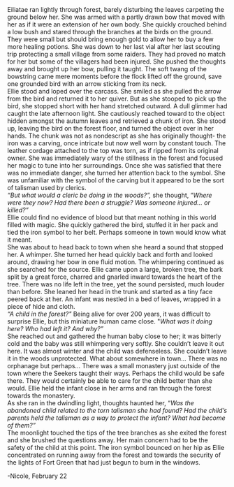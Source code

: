 <div>Eiliatae ran lightly
through forest, barely disturbing the leaves carpeting the ground below her.
She was armed with a partly drawn bow that moved with her as if it were an
extension of her own body. She quickly crouched behind a low bush and stared
through the branches at the birds on the ground. They were small but should
bring enough gold to allow her to buy a few more healing potions. She was down
to her last vial after her last scouting trip protecting a small village from
some raiders. They had proved no match for her but some of the villagers had
been injured. She pushed the thoughts away and brought up her bow, pulling it
taught. The soft twang of the bowstring came mere moments before the flock
lifted off the ground, save one grounded bird with an arrow sticking from its
neck. </div>
<div>Ellie stood and loped over the
carcass. She smiled as she pulled the arrow from the bird and returned it to
her quiver. But as she stooped to pick up the bird, she stopped short with her
hand stretched outward. A dull glimmer had caught the late afternoon light. She
cautiously reached toward to the object hidden amongst the autumn leaves and
retrieved a chunk of iron. She stood up, leaving the bird on the forest floor,
and turned the object over in her hands. The chunk was not as nondescript as
she has originally thought- the iron was a carving, once intricate but now well
worn by constant touch. The leather cordage attached to the top was torn, as if
ripped from its original owner. She was immediately wary of the stillness in
the forest and focused her magic to tune into her surroundings. Once she was
satisfied that there was no immediate danger, she turned her attention back to
the symbol. She was unfamiliar with the symbol of the carving but it appeared
to be the sort of talisman used by clerics. </div>
<div><em>&#x201C;But what would a cleric be doing in the woods?&#x201D;, </em>she thought, &#x201C;<em>Where were they now? Had
there been a struggle? Was someone injured&#x2026; or killed?&#x201D;</em></div>
<div>Ellie could find no evidence of
blood but that meant nothing in this world filled with magic. She quickly
gathered the bird, stuffed it in her pack and tied the iron symbol to her belt.
Perhaps someone in town would know what it meant. </div>
<div>She was about to head back to town
when she heard a sound that stopped her. A whimper. She turned her head quickly
back and forth and looked around, drawing her bow in one fluid motion. The
whimpering continued as she searched for the source. Ellie came upon a large,
broken tree, the bark split by a great force, charred and gnarled inward
towards the heart of the tree. There was no life left in the tree, yet the
sound persisted, much louder than before. She leaned her head in the trunk and
started as a tiny face peered back at her. An infant was nestled in a bed of
leaves, wrapped in a piece of hide and cloth. </div>
<div><em>&#x201C;A child in the forest?&quot; </em>Being alive for over 200 years,
it was difficult to surprise Ellie, but this miniature human came close. &quot;<em>What
was it doing here? Who had left it? And why?&#x201D;</em></div>
<div>She reached out and gathered the
human baby close to her; it was bitterly cold and the baby was still whimpering
very softly. She couldn&#x2019;t leave it out here. It was almost winter and the child
was defenseless. She couldn&#x2019;t leave it in the woods unprotected. What about
somewhere in town&#x2026; There was no orphanage but perhaps&#x2026; There was a small monastery
just outside of the town where the Seekers taught their ways. Perhaps the child
would be safe there. They would certainly be able to care for the child better
than she would. Ellie held the infant close in her arms and ran through the
forest towards the monastery. </div>
<div>As she ran in the dwindling light,
thoughts haunted her, &#x201C;<em>Was the abandoned child related to the torn talisman
she had found? Had the child&#x2019;s parents held the talisman as a way to protect
the infant? What had become of them?&#x201D; </em></div>

<div>The moonlight touched the tips of
the tree branches as she exited the forest and she brushed the questions away.
Her main concern had to be the safety of the child at this point. The iron
symbol bounced on her hip as Ellie concentrated on running away from the forest
and towards the security of the lights of Fort Green that had just begun to
burn in the windows.</div>

-Nicole, February 22